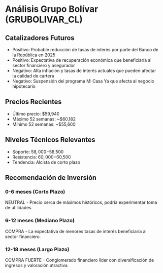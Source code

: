 # Análisis Grupo Bolívar (GRUBOLIVAR_CL)

## Catalizadores Futuros

- Positivo: Probable reducción de tasas de interés por parte del Banco de la República en 2025
- Positivo: Expectativa de recuperación económica que beneficiaría al sector financiero y asegurador
- Negativo: Alta inflación y tasas de interés actuales que pueden afectar la calidad de cartera
- Negativo: Suspensión del programa Mi Casa Ya que afecta al negocio hipotecario

## Precios Recientes

- Último precio: $59,940
- Máximo 52 semanas: ~$60,182
- Mínimo 52 semanas: ~$55,600

## Niveles Técnicos Relevantes

- Soporte: $58,000-$58,500
- Resistencia: $60,000-$60,500
- Tendencia: Alcista de corto plazo

## Recomendación de Inversión

### 0-6 meses (Corto Plazo)

NEUTRAL - Precio cerca de máximos históricos, podría experimentar toma de utilidades.

### 6-12 meses (Mediano Plazo)

COMPRA - La expectativa de menores tasas de interés beneficiaría al sector financiero.

### 12-18 meses (Largo Plazo)

COMPRA FUERTE - Conglomerado financiero líder con diversificación de ingresos y valoración atractiva.
